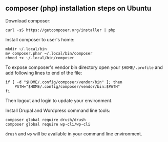 composer (php) installation steps on Ubuntu
-------------------------------------------

Download composer:
```
curl -sS https://getcomposer.org/installer | php
```

Install composer to user's home:
```
mkdir ~/.local/bin
mv composer.phar ~/.local/bin/composer
chmod +x ~/.local/bin/composer
```

To expose composer's vendor bin directory open your `$HOME/.profile`
and add following lines to end of the file:
```
if [ -d "$HOME/.config/composer/vendor/bin" ]; then
    PATH="$HOME/.config/composer/vendor/bin:$PATH"
fi
```
Then logout and login to update your environment.

Install Drupal and Wordpress command line tools:
```
composer global require drush/drush
composer global require wp-cli/wp-cli
```

`drush` and `wp` will be available in your command line environment.

